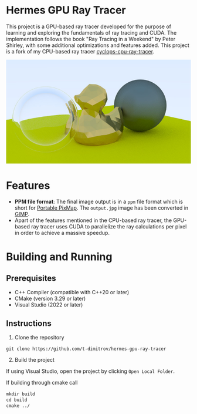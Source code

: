 # Hermes GPU Ray Tracer
This project is a GPU-based ray tracer developed for the purpose of learning and exploring the fundamentals of ray tracing and CUDA. The implementation follows the book "Ray Tracing in a Weekend" by Peter Shirley, with some additional optimizations and features added. This project is a fork of my CPU-based ray tracer [cyclops-cpu-ray-tracer](https://github.com/t-dimitrov/cyclops-cpu-ray-tracer).

![Output](output.jpg)

# Features
- **PPM file format**: The final image output is in a `ppm` file format which is short for [Portable PixMap](https://en.wikipedia.org/wiki/Netpbm). The `output.jpg` image has been converted in [GIMP](https://www.gimp.org/).
- Apart of the features mentioned in the CPU-based ray tracer, the GPU-based ray tracer uses CUDA to parallelize the ray calculations per pixel in order to achieve a massive speedup.

# Building and Running
## Prerequisites
- C++ Compiler (compatible with C++20 or later)
- CMake (version 3.29 or later)
- Visual Studio (2022 or later)

## Instructions
1. Clone the repository 
```pwsh
git clone https://github.com/t-dimitrov/hermes-gpu-ray-tracer
```
2. Build the project

If using Visual Studio, open the project by clicking `Open Local Folder`.

If building through cmake call
```pwsh
mkdir build
cd build
cmake ../
```
